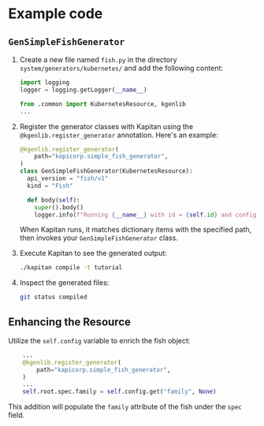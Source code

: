 # Example code

## `GenSimpleFishGenerator`

1. Create a new file named `fish.py` in the directory `system/generators/kubernetes/` and add the following content:

    ```python
    import logging
    logger = logging.getLogger(__name__)

    from .common import KubernetesResource, kgenlib
    ...
    ```


1. Register the generator classes with Kapitan using the `@kgenlib.register_generator` annotation. Here's an example:

    ```python
    @kgenlib.register_generator(
        path="kapicorp.simple_fish_generator",
    )
    class GenSimpleFishGenerator(KubernetesResource):
      api_version = "fish/v1"
      kind = "Fish"

      def body(self):
        super().body()
        logger.info(f"Running {__name__} with id = {self.id} and config = {self.config}")
    ```

    When Kapitan runs, it matches dictionary items with the specified path, then invokes your `GenSimpleFishGenerator` class.

1. Execute Kapitan to see the generated output:
    ```bash
    ./kapitan compile -t tutorial
    ```

1. Inspect the generated files:
    ```bash
    git status compiled
    ```

## Enhancing the Resource

Utilize the `self.config` variable to enrich the fish object:

```python
    ...
    @kgenlib.register_generator(
        path="kapicorp.simple_fish_generator",
    )
    ...
    self.root.spec.family = self.config.get("family", None)
```

This addition will populate the `family` attribute of the fish under the `spec` field.